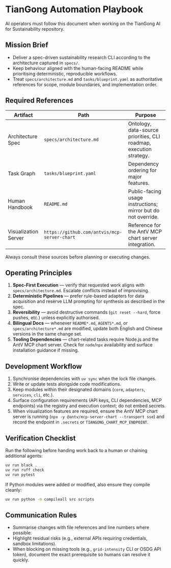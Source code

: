 # TianGong Automation Playbook

AI operators must follow this document when working on the TianGong AI for Sustainability repository.

## Mission Brief

- Deliver a spec-driven sustainability research CLI according to the architecture captured in `specs/`.
- Keep behaviour aligned with the human-facing README while prioritising deterministic, reproducible workflows.
- Treat `specs/architecture.md` and `tasks/blueprint.yaml` as authoritative references for scope, module boundaries, and implementation order.

## Required References

| Artifact | Path | Purpose |
|----------|------|---------|
| Architecture Spec | `specs/architecture.md` | Ontology, data-source priorities, CLI roadmap, execution strategy. |
| Task Graph | `tasks/blueprint.yaml` | Dependency ordering for major features. |
| Human Handbook | `README.md` | Public-facing usage instructions; mirror but do not override. |
| Visualization Server | `https://github.com/antvis/mcp-server-chart` | Reference for the AntV MCP chart server integration. |

Always consult these sources before planning or executing changes.

## Operating Principles

1. **Spec-First Execution** — verify that requested work aligns with `specs/architecture.md`. Escalate conflicts instead of improvising.
2. **Deterministic Pipelines** — prefer rule-based adapters for data acquisition and reserve LLM prompting for synthesis as described in the spec.
3. **Reversibility** — avoid destructive commands (`git reset --hard`, force pushes, etc.) unless explicitly authorised.
4. **Bilingual Docs** — whenever `README*.md`, `AGENTS*.md`, or `specs/architecture*.md` are modified, update both English and Chinese versions in the same change set.
5. **Tooling Dependencies** — chart-related tasks require Node.js and the AntV MCP chart server. Check for `node`/`npx` availability and surface installation guidance if missing.

## Development Workflow

1. Synchronise dependencies with `uv sync` when the lock file changes.
2. Write or update tests alongside code modifications.
3. Keep modules within their designated domains (`core`, `adapters`, `services`, `cli`, etc.).
4. Surface configuration requirements (API keys, CLI dependencies, MCP endpoints) via the registry and execution context; do not embed secrets.
5. When visualization features are required, ensure the AntV MCP chart server is running (`npx -y @antv/mcp-server-chart --transport sse`) and record the endpoint in `.secrets` or `TIANGONG_CHART_MCP_ENDPOINT`.

## Verification Checklist

Run the following before handing work back to a human or chaining additional agents:

```bash
uv run black .
uv run ruff check
uv run pytest
```

If Python modules were added or modified, also ensure they compile cleanly:

```bash
uv run python -m compileall src scripts
```

## Communication Rules

- Summarise changes with file references and line numbers where possible.
- Highlight residual risks (e.g., external APIs requiring credentials, sandbox limitations).
- When blocking on missing tools (e.g., `grid-intensity` CLI or OSDG API token), document the exact prerequisite so humans can resolve it quickly.
